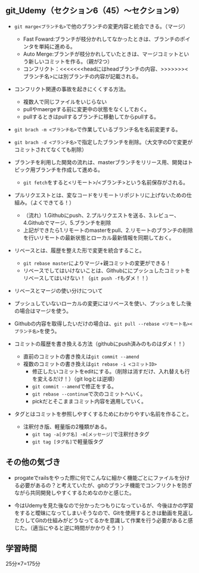 ## git_Udemy（セクション6（45）～セクション9）
- `git marge<ブランチ名>`で他のブランチの変更内容と統合できる。（マージ）
  - Fast Foward:ブランチが枝分かれしてなかったときは、ブランチのポインタを単純に進める。
  - Auto Merge:ブランチが枝分かれしていたときは、マージコミットという新しいコミットを作る。（親が2つ）
  - コンフリクト：<<<<<<<headにはheadブランチの内容、>>>>>>><ブランチ名>には別ブランチの内容が記載される。


- コンフリクト関連の事故を起きにくくする方法。
  - 複数人で同じファイルをいじらない
  - pullやmaergeする前に変更中の状態をなくしておく。
  - pullするときはpullするブランチに移動してからpullする。


- `git brach -m <ブランチ名>`で作業しているブランチ名を名前変更する。
- `git brach -d <ブランチ名>`で指定したブランチを削除。（大文字のDで変更がコミットされてなくても削除）


- ブランチを利用した開発の流れは、masterブランチをリリース用、開発はトピック用ブランチを作成して進める。


  - `git fetch`をすると<リモート>/<ブランチ>という名前保存がされる。


- プルリクエストとは、変なコードをリモートリポジトリに上げないための仕組み。（よくできてる！）
  - （流れ）1.Githubにpush、2.プルリクエストを送る、3.レビュー、4.Githubでマージ、5.ブランチを削除
  - 上記ができたら1.リモートのmasterをpull、2.リモートのブランチの削除を行いリモートの最新状態とローカル最新情報を同期しておく。


- リベースとは、履歴を整えた形で変更を統合すること。
  - `git rebase master`によりマージ+親コミットの変更ができる！
  - リベースでしてはいけないことは、Githubににプッシュしたコミットをリベースしてはいけない！（`git push -f`もダメ！！）


- リベースとマージの使い分けについて
 - プッシュしていないローカルの変更にはリベースを使い、プッシュをした後の場合はマージを使う。


- Githubの内容を取得したいだけの場合は、`git pull --rebase <リモート名><ブランチ名>`を使う。


- コミットの履歴を書き換える方法（githubにpush済みのものはダメ！！）
  - 直前のコミットの書き換えは`git commit --amend`
  - 複数のコミットの書き換えは`git rebase -i <コミットID>`
    - 修正したいコミットをeditにする。（削除は消すだけ、入れ替えも行を変えるだけ！）（git logとは逆順）
    - `git commit --amend`で修正をする。
    - `git rebase --continue`で次のコミットへいく。
    - pickだとそこままコミット内容を適用していく。


- タグとはコミットを参照しやすくするためにわかりやすい名前を作ること。
  - 注釈付き版、軽量版の2種類がある。
    - `git tag -a[タグ名] -m[メッセージ]`で注釈付きタグ
    - `git tag [タグ名]`で軽量版タグ


## その他の気づき
- progateでrailsをやった際に何でこんなに細かく機能ごとにファイルを分ける必要があるの？と考えていたが、gitのブランチ機能でコンフリクトを防ぎながら共同開発しやすくするためなのかと感じた。


- 今はUdemyを見た後なので分かったつもりになっているが、今後ほかの学習をすると曖昧になってしまいそうなので、Gitを使用するときは動画を見返したりしてGitの仕組みがどうなってるかを意識して作業を行う必要があると感じた。（適当にやると逆に時間がかかりそう！）


## 学習時間
25分×7=175分
